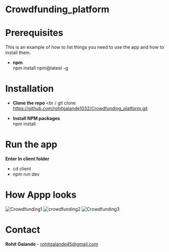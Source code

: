 # Crowdfunding_platform


# Prerequisites
This is an example of how to list things you need to use the app and how to install them.

- **npm** <br />
npm install npm@latest -g
# Installation
- **Clone the repo** <br /
git clone https://github.com/rohitgalande1032/Crowdfunding_platform.git

- **Install NPM packages** <br />
npm install

# Run the app
**Enter In client folder**
- cd client
- npm run dev

# How Appp looks
![Crowdfunding1](https://github.com/rohitgalande1032/Crowdfunding_platform/assets/80148975/0805f526-302a-4957-8678-8b30de229750)
![crowdfunding2](https://github.com/rohitgalande1032/Crowdfunding_platform/assets/80148975/e1bafb37-3b7c-4c16-b53e-50daded7c319)
![Crowdfunding3](https://github.com/rohitgalande1032/Crowdfunding_platform/assets/80148975/0c2a2a1c-b6c8-4e56-8d8b-ecc07cd22c13)


# Contact
**Rohit Galande**  - rohitgalande45@gmail.com

